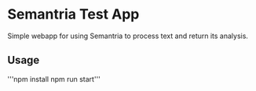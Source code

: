 # Semantria Test App

Simple webapp for using Semantria to process text and return its analysis.

## Usage

'''npm install npm run start'''
